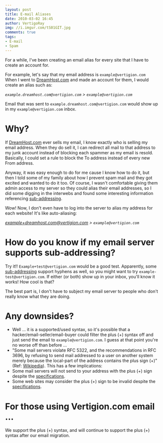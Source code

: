 ```yaml
---
layout: post
title: E-mail Aliases
date: 2010-03-02 16:45
author: VertigoRay
img: //i.imgur.com/tS01GIT.jpg
comments: true
tags:
- E-mail
- Spam
---
```

For a while, I've been creating an email alias for every site that I have to create an account for.

 For example, let's say that my email address is `example@vertigion.com`
  When I went to [DreamHost.com](https://www.dreamhost.com/donate.cgi?id=9535) and made an account for them, I would create an alias such as:

*`example.dreamhost.com@vertigion.com` > `example@vertigion.com`*

Email that was sent to `example.dreamhost.com@vertigion.com` would show up in my `example@vertigion.com` inbox.<!-- more -->

# Why?

If [DreamHost.com](https://www.dreamhost.com/donate.cgi?id=9535) ever sells my email, I know exactly who is selling my email address.
When they do sell it, I can redirect all mail to that address to my junk account instead of blocking each spammer as my email is resold.
Basically, I could set a rule to block the To address instead of every new From address.

Anyway, it was easy enough to do for me cause I know how to do it, but then I told some of my family about how I prevent spam mail and they got excited and wanted to do it too.
Of course, I wasn't comfortable giving them admin access to my server so they could alias their email addresses, so I did some digging in the interwebs and found some interesting information referencing [sub-addressing](http://en.wikipedia.org/wiki/E-mail_address#Sub-addressing).

Wow! Now, I don't even have to log into the server to alias my address for each website! It's like auto-aliasing:

*example+dreamhost.com@vertigion.com > `example@vertigion.com`*

# How do you know if my email server supports sub-addressing?

Try it!!
`Example+test@vertigion.com` would be a good test.
Apparently, some [sub-addressing](http://en.wikipedia.org/wiki/E-mail_address#Sub-addressing) support hyphens as well, so you might want to try `example-test@vertigion.com`.
If either (or both) show up in your inbox, you'll know it works! 
How cool is that?

The best part is, I don't have to subject my email server to people who don't really know what they are doing.

# Any downsides?

- Well &hellip; it is a supported/used syntax, so it's possible that a hacker/email-seller/email-buyer could filter the plus (+) syntax off and just send the email to `example@vertigion.com`.
I guess at that point you're no worse off than before &hellip;
- "Some mail servers violate RFC 5322, and the recommendations in RFC 3696, by refusing to send mail addressed to a user on another system merely because the local-part of the address contains the plus sign (+)" (Ref: [Wikipedia](http://en.wikipedia.org/wiki/E-mail_address#Sub-addressing)).
This has a few implications:
- Some mail servers will not send to your address with the plus (+) sign despite the [specifications](http://en.wikipedia.org/wiki/E-mail_address#RFC_specification).
- Some web sites may consider the plus (+) sign to be invalid despite the  [specifications](http://en.wikipedia.org/wiki/E-mail_address#RFC_specification).

# For those using Vertigion.com email &hellip;
 We support the plus (+) syntax, and will continue to support the plus (+) syntax after our email migration.
